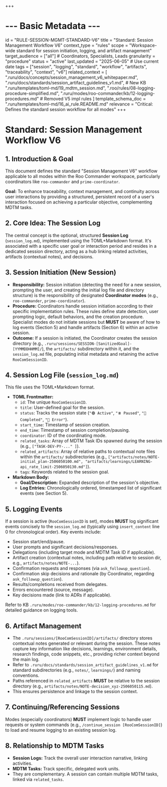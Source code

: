 +++
# --- Basic Metadata ---
id = "RULE-SESSION-MGMT-STANDARD-V6"
title = "Standard: Session Management Workflow V6"
context_type = "rules"
scope = "Workspace-wide standard for session initiation, logging, and artifact management"
target_audience = ["all"] # Coordinators, Specialists, Leads
granularity = "procedure"
status = "active"
last_updated = "2025-06-05" # Use current date
tags = ["session", "logging", "standard", "workflow", "artifacts", "traceability", "context", "v6"]
related_context = [
    ".ruru/docs/concepts/session_management_v6_whitepaper.md",
    ".ruru/docs/standards/session_artifact_guidelines_v1.md", # New KB
    ".ruru/templates/toml-md/19_mdtm_session.md",
    ".roo/rules/08-logging-procedure-simplified.md",
    ".ruru/modes/roo-commander/kb/12-logging-procedures.md"
    # Removed V5 impl rules
]
template_schema_doc = ".ruru/templates/toml-md/16_ai_rule.README.md"
relevance = "Critical: Defines the standard session workflow for all modes"
+++

# Standard: Session Management Workflow V6

## 1. Introduction & Goal

This document defines the standard "Session Management V6" workflow applicable to all modes within the Roo Commander workspace, particularly coordinators like `roo-commander` and `prime-coordinator`.

**Goal:** To enhance traceability, context management, and continuity across user interactions by providing a structured, persistent record of a user's interaction focused on achieving a particular objective, complementing MDTM tasks.

## 2. Core Idea: The Session Log

The central concept is the optional, structured **Session Log** (`session_log.md`), implemented using the TOML+Markdown format. It's associated with a specific user goal or interaction period and resides in a dedicated session directory, acting as a hub linking related activities, artifacts (contextual notes), and decisions.

## 3. Session Initiation (New Session)

*   **Responsibility:** Session initiation (detecting the need for a new session, prompting the user, and creating the initial log file and directory structure) is the responsibility of designated **Coordinator modes** (e.g., `roo-commander`, `prime-coordinator`).
*   **Procedure:** Coordinators handle session initiation according to their specific implementation rules. These rules define state detection, user prompting logic, default behaviors, and the creation procedure. Specialist modes do not initiate sessions but **MUST** be aware of how to log events (Section 5) and handle artifacts (Section 6) within an active session.
*   **Outcome:** If a session is initiated, the Coordinator creates the session directory (e.g., `.ruru/sessions/SESSION-[SanitizedGoal]-[YYMMDDHHMM]/`), the `artifacts/` subdirectory within it, and the `session_log.md` file, populating initial metadata and retaining the active `RooComSessionID`.

## 4. Session Log File (`session_log.md`)

This file uses the TOML+Markdown format.

*   **TOML Frontmatter:**
    *   `id`: The unique `RooComSessionID`.
    *   `title`: User-defined goal for the session.
    *   `status`: Tracks the session state (`"🟢 Active"`, `"⏸️ Paused"`, `"🏁 Completed"`, `"🔴 Error"`).
    *   `start_time`: Timestamp of session creation.
    *   `end_time`: Timestamp of session completion/pausing.
    *   `coordinator`: ID of the coordinating mode.
    *   `related_tasks`: Array of MDTM Task IDs spawned during the session (e.g., `["TASK-DEV-PY-..." ]`).
    *   `related_artifacts`: Array of relative paths to contextual note files within the `artifacts/` subdirectories (e.g., `["artifacts/notes/NOTE-initial_plan-2506050100.md", "artifacts/learnings/LEARNING-api_rate_limit-2506050130.md"]`).
    *   `tags`: Keywords related to the session goal.
*   **Markdown Body:**
    *   **Goal/Description:** Expanded description of the session's objective.
    *   **Log Entries:** Chronologically ordered, timestamped list of significant events (see Section 5).

## 5. Logging Events

If a session is active (`RooComSessionID` is set), modes **MUST** log significant events concisely to the `session_log.md` (typically using `insert_content` line 0 for chronological order). Key events include:

*   Session start/end/pause.
*   User prompts and significant decisions/responses.
*   Delegations (including target mode and MDTM Task ID if applicable).
*   Artifact creation (contextual notes, including path relative to session dir, e.g., `artifacts/notes/NOTE-...`).
*   Confirmation requests and responses (via `ask_followup_question`).
*   Confirmation skip decisions and rationale (by Coordinator, regarding `ask_followup_question`).
*   Results/completions received from delegates.
*   Errors encountered (source, message).
*   Key decisions made (link to ADRs if applicable).

Refer to KB `.ruru/modes/roo-commander/kb/12-logging-procedures.md` for detailed guidance on logging tools.

## 6. Artifact Management

*   The `.ruru/sessions/[RooComSessionID]/artifacts/` directory stores contextual notes generated or relevant during the session. These notes capture key information like decisions, learnings, environment details, research findings, code snippets, etc., providing richer context beyond the main log.
*   Refer to `.ruru/docs/standards/session_artifact_guidelines_v1.md` for standard subdirectories (e.g., `notes/`, `learnings/`) and naming conventions.
*   Paths referenced in `related_artifacts` **MUST** be relative to the session directory (e.g., `artifacts/notes/NOTE-decision_xyz-2506050115.md`).
*   This ensures persistence and linkage to the session context.

## 7. Continuing/Referencing Sessions

Modes (especially coordinators) **MUST** implement logic to handle user requests or system commands (e.g., `/continue_session [RooComSessionID]`) to load and resume logging to an existing session log.

## 8. Relationship to MDTM Tasks

*   **Session Logs:** Track the overall user interaction narrative, linking activities.
*   **MDTM Tasks:** Track specific, delegated work units.
*   They are complementary. A session can contain multiple MDTM tasks, linked via `related_tasks`.